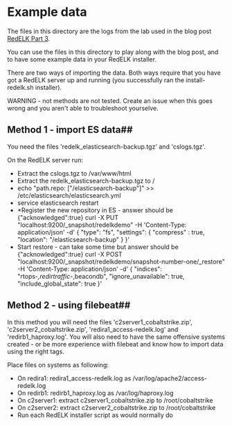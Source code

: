 # Example data #
The files in this directory are the logs from the lab used in the blog post [RedELK Part 3](https://outflank.nl/blog/). 

You can use the files in this directory to play along with the blog post, and to have some example data in your RedELK installer.

There are two ways of importing the data. Both ways require that you have got a RedELK server up and running (you successfully ran the install-redelk.sh installer).

WARNING - not methods are not tested. Create an issue when this goes wrong and you aren't able to troubleshoot yourselve.

## Method 1 - import ES data##
You need the files 'redelk_elasticsearch-backup.tgz' and 'cslogs.tgz'. 

On the RedELK server run:
* Extract the cslogs.tgz to /var/www/html 
* Extract the redelk_elasticsearch-backup.tgz to /
* echo "path.repo: [\"/elasticsearch-backup\"]" >> /etc/elasticsearch/elasticsearch.yml
* service elasticsearch restart
* *Register the new repository in ES - answer should be {"acknowledged":true}
curl -X PUT "localhost:9200/_snapshot/redelkdemo" -H 'Content-Type: application/json' -d'
{
   "type": "fs",
   "settings": {
       "compress" : true,
       "location": "/elasticsearch-backup"
   }
}'
* Start restore - can take some time but answer should be {"acknowledged":true}
curl -X POST "localhost:9200/_snapshot/redelkdemo/snapshot-number-one/_restore" -H 'Content-Type: application/json' -d'
{
  "indices": "rtops-*,redirtraffic-*,beacondb",
  "ignore_unavailable": true,
  "include_global_state": true
}'


## Method 2 - using filebeat##
In this method you will need the files 'c2server1_cobaltstrike.zip', 'c2server2_cobaltstrike.zip', 'redira1_access-redelk.log' and 'redirb1_haproxy.log'.
You will also need to have the same offensive systems created - or be more experience wiith filebeat and know how to import data using the right tags. 

Place files on systems as following:
* On redira1: redira1_access-redelk.log as /var/log/apache2/access-redelk.log
* On redirb1: redirb1_haproxy.log as /var/log/haproxy.log
* On c2server1: extract c2server1_cobaltstrike.zip to /root/cobaltstrike
* On c2server2: extract c2server2_cobaltstrike.zip to /root/cobaltstrike
* Run each RedELK installer script as would normally do